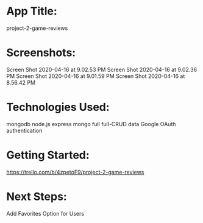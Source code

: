 # App Title:
project-2-game-reviews


# Screenshots:
Screen Shot 2020-04-16 at 9.02.53 PM
Screen Shot 2020-04-16 at 9.02.36 PM
Screen Shot 2020-04-16 at 9.01.59 PM
Screen Shot 2020-04-16 at 8.56.42 PM
# Technologies Used:
mongodb
node.js
express
mongo full
full-CRUD data
Google OAuth authentication

# Getting Started:
https://trello.com/b/4zpetoF9/project-2-game-reviews

# Next Steps:
Add Favorites Option for Users
